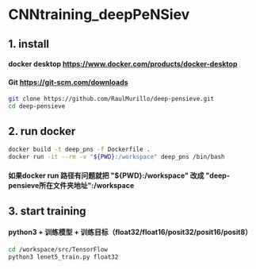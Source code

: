 # CNNtraining_deepPeNSiev
## 1. install
   #### docker desktop  https://www.docker.com/products/docker-desktop
   #### Git             https://git-scm.com/downloads

```bash
git clone https://github.com/RaulMurillo/deep-pensieve.git
cd deep-pensieve
```

## 2. run docker 
```bash
docker build -t deep_pns -f Dockerfile .
docker run -it --rm -v "${PWD}:/workspace" deep_pns /bin/bash 
```
#### 如果docker run 路径有问题就把 "${PWD}:/workspace" 改成 "deep-pensieve所在文件夹地址":/workspace 

## 3. start training
#### python3 + 训练模型 + 训练目标（float32/float16/posit32/posit16/posit8）
```bash
cd /workspace/src/TensorFlow
python3 lenet5_train.py float32
```
